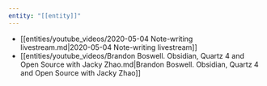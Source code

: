 ```yaml
---
entity: "[[entity]]"
---
```

- [[entities/youtube_videos/2020-05-04 Note-writing livestream.md|2020-05-04 Note-writing livestream]]
- [[entities/youtube_videos/Brandon Boswell. Obsidian, Quartz 4 and Open Source with Jacky Zhao.md|Brandon Boswell. Obsidian, Quartz 4 and Open Source with Jacky Zhao]]
